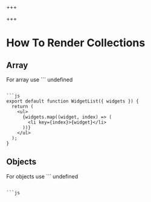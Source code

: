 
+++

+++
# How To Render Collections

## Array

For array use ```
undefined
``` function.

```js 
export default function WidgetList({ widgets }) {
  return (
    <ul>
      {widgets.map((widget, index) => (
        <li key={index}>{widget}</li>
      ))}
    </ul>
  );
}
```

## Objects

For objects use ```
undefined
``` function

```js 

```

